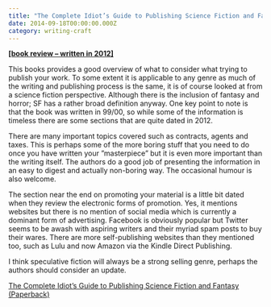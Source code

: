 ```yaml
---
title: "The Complete Idiot’s Guide to Publishing Science Fiction and Fantasy"
date: 2014-09-18T00:00:00.000Z
category: writing-craft
---
```


[**[book review – written in 2012]**](http://www.amazon.co.uk/review/R8XOFSL6ZX4D0/ref=cm_cr_rdp_perm)

This books provides a good overview of what to consider what trying to publish your work. To some extent it is applicable to any genre as much of the writing and publishing process is the same, it is of course looked at from a science fiction perspective. Although there is the inclusion of fantasy and horror; SF has a rather broad definition anyway. One key point to note is that the book was written in 99/00, so while some of the information is timeless there are some sections that are quite dated in 2012.

There are many important topics covered such as contracts, agents and taxes. This is perhaps some of the more boring stuff that you need to do once you have written your ”masterpiece” but it is even more important than the writing itself. The authors do a good job of presenting the information in an easy to digest and actually non-boring way. The occasional humour is also welcome.

The section near the end on promoting your material is a little bit dated when they review the electronic forms of promotion. Yes, it mentions websites but there is no mention of social media which is currently a dominant form of advertising. Facebook is obviously popular but Twitter seems to be awash with aspiring writers and their myriad spam posts to buy their wares. There are more self-publishing websites than they mentioned too, such as Lulu and now Amazon via the Kindle Direct Publishing.

I think speculative fiction will always be a strong selling genre, perhaps the authors should consider an update.

[The Complete Idiot’s Guide to Publishing Science Fiction and Fantasy (Paperback)](http://www.amazon.co.uk/review/R8XOFSL6ZX4D0/ref=cm_cr_rdp_perm)
